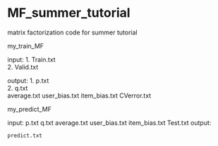 MF_summer_tutorial
==================

matrix factorization code for summer tutorial


my_train_MF

input:
     1. Train.txt</br> 2. Valid.txt </br>

output:
     1. p.txt</br>
	 2. q.txt</br>  average.txt  user_bias.txt  item_bias.txt  CVerror.txt

my_predict_MF

input:
    p.txt  q.txt  average.txt  user_bias.txt  item_bias.txt  Test.txt
output: 

    predict.txt
